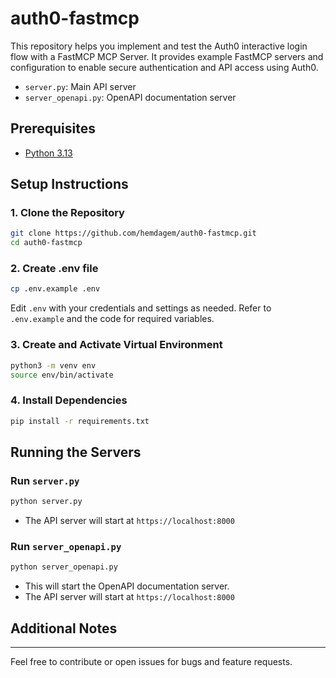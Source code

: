 # auth0-fastmcp

This repository helps you implement and test the Auth0 interactive login flow with a FastMCP MCP Server. It provides example FastMCP servers and configuration to enable secure authentication and API access using Auth0.
- `server.py`: Main API server
- `server_openapi.py`: OpenAPI documentation server

## Prerequisites
- [Python 3.13](https://www.python.org/downloads/)


## Setup Instructions

### 1. Clone the Repository
```bash
git clone https://github.com/hemdagem/auth0-fastmcp.git
cd auth0-fastmcp
```

### 2. Create .env file
```bash
cp .env.example .env
```
Edit `.env` with your credentials and settings as needed.
Refer to `.env.example` and the code for required variables.

### 3. Create and Activate Virtual Environment
```bash
python3 -m venv env
source env/bin/activate
```

### 4. Install Dependencies
```bash
pip install -r requirements.txt
```

## Running the Servers

### Run `server.py`
```bash
python server.py
```

- The API server will start at `https://localhost:8000`

### Run `server_openapi.py`
```bash
python server_openapi.py
```

- This will start the OpenAPI documentation server.
- The API server will start at `https://localhost:8000`


## Additional Notes

---
Feel free to contribute or open issues for bugs and feature requests.
